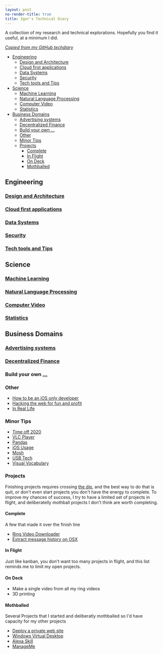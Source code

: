 ```yaml
---
layout: post
no-render-title: true
title: Igor's Technical Diary
---
```


A collection of my research and technical explorations. Hopefully you find it useful, at a minimum I did.

_[Copied from my GitHub techdiary](https://github.com/idvorkin/techdiary/)_

<!--
Not using prettier ignore gaurds as vimtoc gets confused here.
-->
<!-- vim-markdown-toc GFM -->

- [Engineering](#engineering)
  - [Design and Architecture](#design-and-architecture)
  - [Cloud first applications](#cloud-first-applications)
  - [Data Systems](#data-systems)
  - [Security](#security)
  - [Tech tools and Tips](#tech-tools-and-tips)
- [Science](#science)
  - [Machine Learning](#machine-learning)
  - [Natural Language Processing](#natural-language-processing)
  - [Computer Video](#computer-video)
  - [Statistics](#statistics)
- [Business Domains](#business-domains)
  - [Advertising systems](#advertising-systems)
  - [Decentralized Finance](#decentralized-finance)
  - [Build your own ...](#build-your-own-)
  - [Other](#other)
  - [Minor Tips](#minor-tips)
  - [Projects](#projects)
    - [Complete](#complete)
    - [In Flight](#in-flight)
    - [On Deck](#on-deck)
    - [Mothballed](#mothballed)

<!-- vim-markdown-toc -->

## Engineering

### [Design and Architecture](/td/design)

### [Cloud first applications](/td/cloud-first-applications)

### [Data Systems](/td/data-systems)

### [Security](/td/better-security-design)

### [Tech tools and Tips](/tools)

## Science

### [Machine Learning](/td/machine-learning)

### [Natural Language Processing](/td/machine-learning)

### [Computer Video](https://github.com/idvorkin/video-edit)

### [Statistics](/td/stats)

## Business Domains

### [Advertising systems](/td/advertising)

### [Decentralized Finance](/defi)

### Build your own [...](https://github.com/danistefanovic/build-your-own-x)

### Other

- [How to be an iOS only developer](ios-nomad)
- [Hacking the web for fun and profit](hack-web)
- [In Real Life](irl)

### Minor Tips

- [Time off 2020](time-off-3-2020)
- [VLC Player](vlc_player)
- [Pandas](/pandas)
- [iOS Usage](ios)
- [Mosh](mosh)
- [USB Tech](usbtech)
- [Visual Vocabulary](visual-vocabulary)

### Projects

Finishing projects requires crossing [the dip](/dip), and the best way to do that is quit, or don't even start projects you don't have the energy to complete. To improve my chances of success, I try to have a limited set of projects in flight, and deliberatelly mothball projects I don't think are worth completing.

#### Complete

A few that made it over the finish line

- [Ring Video Downloader](ring-video-download)
- [Extract message history on OSX](dump_imessage_history)

#### In Flight

Just like kanban, you don't want too many projects in flight, and this list reminds me to limit my open projects.

#### On Deck

- Make a single video from all my ring videos
- 3D printing

#### Mothballed

Several Projects that I started and deliberatly mothballed so I'd have capacity for my other projects

- [Deploy a private web site](private_web_site)
- [Windows Virtual Desktop](virtual-desktops)
- [Alexa Skill](alexa-skill)
- [ManageMe](https://github.com/idvorkin/manage-me)
